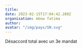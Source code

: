 ```yaml
---
title: 
date: 2023-02-15T17:04:42.280Z
organisation: mbow fatima
author: 
avatar: "/img/pays/SN.svg"
---
```


Désaccord total avec un 3e mandat 